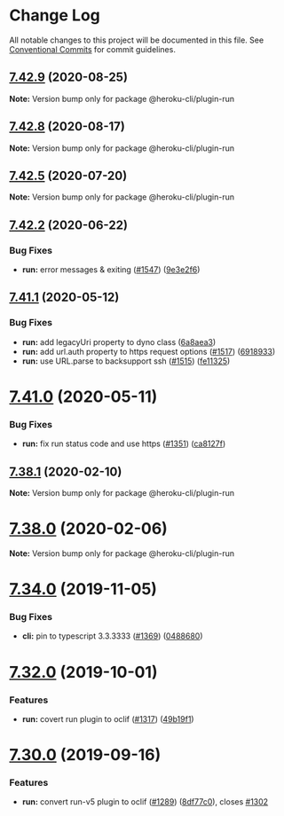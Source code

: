 # Change Log

All notable changes to this project will be documented in this file.
See [Conventional Commits](https://conventionalcommits.org) for commit guidelines.

## [7.42.9](https://github.com/heroku/cli/compare/v7.42.8...v7.42.9) (2020-08-25)

**Note:** Version bump only for package @heroku-cli/plugin-run





## [7.42.8](https://github.com/heroku/cli/compare/v7.42.7...v7.42.8) (2020-08-17)

**Note:** Version bump only for package @heroku-cli/plugin-run





## [7.42.5](https://github.com/heroku/cli/compare/v7.42.4...v7.42.5) (2020-07-20)

**Note:** Version bump only for package @heroku-cli/plugin-run





## [7.42.2](https://github.com/heroku/cli/compare/v7.42.1...v7.42.2) (2020-06-22)


### Bug Fixes

* **run:** error messages & exiting ([#1547](https://github.com/heroku/cli/issues/1547)) ([9e3e2f6](https://github.com/heroku/cli/commit/9e3e2f60b16c5f710820e7860749f28d066ce9d0))





## [7.41.1](https://github.com/heroku/cli/compare/v7.41.0...v7.41.1) (2020-05-12)


### Bug Fixes

* **run:** add legacyUri property to dyno class ([6a8aea3](https://github.com/heroku/cli/commit/6a8aea399c0f4dd94dc0535453559bdba8426488))
* **run:** add url.auth property to https request options ([#1517](https://github.com/heroku/cli/issues/1517)) ([6918933](https://github.com/heroku/cli/commit/6918933867624760c6b10a9237528ae7b897844b))
* **run:** use URL.parse to backsupport ssh ([#1515](https://github.com/heroku/cli/issues/1515)) ([fe11325](https://github.com/heroku/cli/commit/fe113255a4f1b59bc27cef16dbe2ff4434f64237))





# [7.41.0](https://github.com/heroku/cli/compare/v7.40.0...v7.41.0) (2020-05-11)


### Bug Fixes

* **run:** fix run status code and use https ([#1351](https://github.com/heroku/cli/issues/1351)) ([ca8127f](https://github.com/heroku/cli/commit/ca8127fd5811d9f9c87aea891d33b36a6835a2ec))





## [7.38.1](https://github.com/heroku/cli/compare/v7.38.0...v7.38.1) (2020-02-10)

**Note:** Version bump only for package @heroku-cli/plugin-run





# [7.38.0](https://github.com/heroku/cli/compare/v7.37.0...v7.38.0) (2020-02-06)

**Note:** Version bump only for package @heroku-cli/plugin-run





# [7.34.0](https://github.com/heroku/cli/compare/v7.33.3...v7.34.0) (2019-11-05)


### Bug Fixes

* **cli:** pin to typescript 3.3.3333 ([#1369](https://github.com/heroku/cli/issues/1369)) ([0488680](https://github.com/heroku/cli/commit/0488680))





# [7.32.0](https://github.com/heroku/cli/compare/v7.31.2...v7.32.0) (2019-10-01)


### Features

* **run:** covert run plugin to oclif ([#1317](https://github.com/heroku/cli/issues/1317)) ([49b19f1](https://github.com/heroku/cli/commit/49b19f1))





# [7.30.0](https://github.com/heroku/cli/compare/v7.29.0...v7.30.0) (2019-09-16)


### Features

* **run:** convert run-v5 plugin to oclif ([#1289](https://github.com/heroku/cli/issues/1289)) ([8df77c0](https://github.com/heroku/cli/commit/8df77c0)), closes [#1302](https://github.com/heroku/cli/issues/1302)
